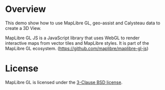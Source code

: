 # Overview
This demo show how to use MapLibre GL, geo-assist and Calysteau data to create a 3D View.  
  
MapLibre GL JS is a JavaScript library that uses WebGL to render interactive maps from vector tiles and MapLibre styles. It is part of the MapLibre GL ecosystem. (https://github.com/maplibre/maplibre-gl-js)

# License
MapLibre GL is licensed under the [3-Clause BSD license](https://github.com/calysteau/maplibre-gl/blob/main/license.txt).
